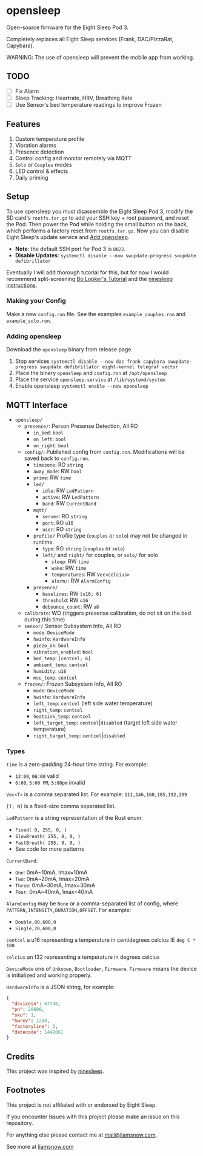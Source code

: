 # opensleep

Open-source firmware for the Eight Sleep Pod 3.

Completely replaces all Eight Sleep services (Frank, DAC/PizzaRat, Capybara).

WARNING: The use of opensleep will prevent the mobile app from working.

## TODO
 - [ ] Fix Alarm
 - [ ] Sleep Tracking: Heartrate, HRV, Breathing Rate
 - [ ] Use Sensor's bed temperature readings to improve Frozen

## Features

1.  Custom temperature profile
2.  Vibration alarms
3.  Presence detection
4.  Control config and monitor remotely via MQTT
5.  `Solo` or `Couples` modes
6.  LED control & effects
7.  Daily priming

## Setup

To use opensleep you must disassemble the Eight Sleep Pod 3, modify the SD card's `rootfs.tar.gz`
to add your SSH key + root password, and reset the Pod. Then power the Pod while holding the small
button on the back, which performs a factory reset from `rootfs.tar.gz`. Now you can disable
Eight Sleep's update service and [Add opensleep](#adding-open-sleep-).

- **Note**: the default SSH port for Pod 3 is `8822`.
- **Disable Updates**: `systemctl disable --now swupdate-progress swupdate defibrillator`

Eventually I will add thorough tutorial for this, but for now I would recommend split-screening
[Bo Lopker's Tutorial](https://blopker.com/writing/04-zerosleep-1/#disassembly-overview)
and the [ninesleep instructions](https://github.com/bobobo1618/ninesleep?tab=readme-ov-file#instructions).

### Making your Config

Make a new `config.ron` file. See the examples `example_couples.ron` and `example_solo.ron`.

### Adding opensleep

Download the `opensleep` binary from release page.

1.  Stop services `systemctl disable --now dac frank capybara swupdate-progress swupdate defibrillator eight-kernel telegraf vector`
2.  Place the binary `opensleep` and `config.ron` at `/opt/opensleep`
3.  Place the service `opensleep.service` at `/lib/systemd/system`
4.  Enable opensleep `systemctl enable --now opensleep`

## MQTT Interface

- `opensleep/`
  - `presence/`: Person Presense Detection, All RO
    - `in_bed`: `bool`
    - `on_left`: `bool`
    - `on_right`: `bool`
  - `config/`: Published config from `config.ron`. Modifications will be saved back to `config.ron`. 
    - `timezone`: RO `string`
    - `away_mode`: RW `bool`
    - `prime`: RW `time`
    - `led/`
      - `idle`: RW `LedPattern`
      - `active`: RW `LedPattern`
      - `band`: RW `CurrentBand`
    - `mqtt/`
      - `server`: RO `string`
      - `port`: RO `u16`
      - `user`: RO `string`
    - `profile/` Profile type (`couples` or `solo`) may not be changed in runtime.
      - `type`: RO `string` (`couples` or `solo`)
      - `left/` and `right/` for couples, or `solo/` for solo
        - `sleep`: RW `time`
        - `wake`: RW `time`
        - `temperatures`: RW `Vec<celcius>`
        - `alarm/`: RW `AlarmConfig`
    - `presence/`
      - `baselines`: RW `[u16; 6]`
      - `threshold`: RW `u16`
      - `debounce_count`: RW `u8`
  - `calibrate`: WO (triggers presense calibration, do not sit on the bed during this time)
  - `sensor/` Sensor Subsystem Info, All RO
    - `mode`: `DeviceMode`
    - `hwinfo`: `HardwareInfo`
    - `piezo_ok`: `bool`
    - `vibration_enabled`: `bool`
    - `bed_temp`: `[centcel; 6]`
    - `ambient_temp`: `centcel`
    - `humidity`: `u16`
    - `mcu_temp`: `centcel`
  - `frozen/`: Frozen Subsystem Info, All RO
    - `mode`: `DeviceMode`
    - `hwinfo`: `HardwareInfo`
    - `left_temp`: `centcel` (left side water temperature)
    - `right_temp`: `centcel`
    - `heatsink_temp`: `centcel`
    - `left_target_temp`: `centcel`|`disabled` (target left side water temperature)
    - `right_target_temp`: `centcel`|`disabled`

  
### Types
`time` is a zero-padding 24-hour time string. For example:
 - `12:00`, `06:00` valid
 - `6:00`, `5:00 PM`, `5:00pm` invalid

`Vec<T>` is a comma separated list. For example: `111,146,160,185,192,209`

`[T; N]` is a fixed-size comma separated list.

`LedPattern` is a string representation of the Rust enum:
 - `Fixed( 0, 255, 0, )`
 - `SlowBreath( 255, 0, 0, )`
 - `FastBreath( 255, 0, 0, )`
 - See code for more patterns

`CurrentBand`:
 - `One`: 0mA\~10mA, Imax=10mA
 - `Two`: 0mA\~20mA, Imax=20mA
 - `Three`: 0mA\~30mA, Imax=30mA
 - `Four`: 0mA\~40mA, Imax=40mA

`AlarmConfig` may be `None` or a comma-separated list of config, where `PATTERN,INTENSITY,DURATION,OFFSET`. For example:
 - `Double,80,600,0`
 - `Single,20,600,0`

`centcel` a u16 representing a temperature in centidegrees celcius IE `deg C * 100`

`celcius` an f32 representing a temperature in degrees celcius

`DeviceMode` one of `Unknown`, `Bootloader`, `Firmware`. `Firmware` means the device is initialized and working properly.


`HardwareInfo` is a JSON string, for example:
```json
{
  "devicesn": 67740,
  "pn": 20600,
  "sku": 1,
  "hwrev": 1280,
  "factoryline": 1,
  "datecode": 1442061
}
```



## Credits

This project was inspired by [ninesleep](https://github.com/bobobo1618/ninesleep).

## Footnotes

This project is not affiliated with or endorsed by Eight Sleep.

If you encounter issues with this project please make an issue on this repository.

For anything else please contact me at [mail@liamsnow.com](mailto:mail@liamsnow.com).

See more at [liamsnow.com](https://liamsnow.com/projects/opensleep)

